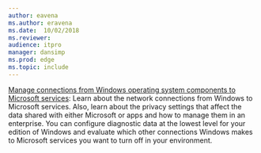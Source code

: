 ```yaml
---
author: eavena
ms.author: eravena
ms.date:  10/02/2018
ms.reviewer: 
audience: itpromanager: dansimp
ms.prod: edge
ms.topic: include
---
```


[Manage connections from Windows operating system components to Microsoft services](https://docs.microsoft.com/windows/configuration/manage-connections-from-windows-operating-system-components-to-microsoft-services): Learn about the network connections from Windows to Microsoft services. Also, learn about the privacy settings that affect the data shared with either Microsoft or apps and how to manage them in an enterprise. You can configure diagnostic data at the lowest level for your edition of Windows and evaluate which other connections Windows makes to Microsoft services you want to turn off in your environment.
